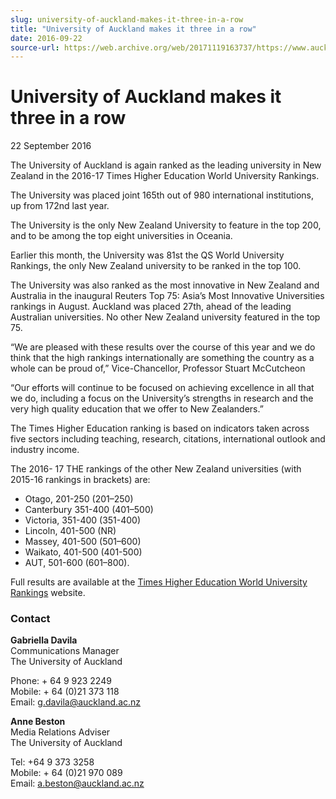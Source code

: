 ```yaml
---
slug: university-of-auckland-makes-it-three-in-a-row
title: "University of Auckland makes it three in a row"
date: 2016-09-22
source-url: https://web.archive.org/web/20171119163737/https://www.auckland.ac.nz/en/about/news-events-and-notices/news/news-2016/09/university-of-auckland-makes-it-three-in-a-row.html
---
```

University of Auckland makes it three in a row
==============================================

22 September 2016

The University of Auckland is again ranked as the leading university in New Zealand in the 2016-17 Times Higher Education World University Rankings.

The University was placed joint 165th out of 980 international institutions, up from 172nd last year.

The University is the only New Zealand University to feature in the top 200, and to be among the top eight universities in Oceania.

Earlier this month, the University was 81st the QS World University Rankings, the only New Zealand university to be ranked in the top 100.

The University was also ranked as the most innovative in New Zealand and Australia in the inaugural Reuters Top 75: Asia’s Most Innovative Universities rankings in August. Auckland was placed 27th, ahead of the leading Australian universities. No other New Zealand university featured in the top 75.

“We are pleased with these results over the course of this year and we do think that the high rankings internationally are something the country as a whole can be proud of,” Vice-Chancellor, Professor Stuart McCutcheon

“Our efforts will continue to be focused on achieving excellence in all that we do, including a focus on the University’s strengths in research and the very high quality education that we offer to New Zealanders.”

The Times Higher Education ranking is based on indicators taken across five sectors including teaching, research, citations, international outlook and industry income.

The 2016- 17 THE rankings of the other New Zealand universities (with 2015-16 rankings in brackets) are:

*   Otago, 201-250 (201–250)
*   Canterbury 351-400 (401–500)
*   Victoria, 351-400 (351-400)
*   Lincoln, 401-500 (NR)
*   Massey, 401-500 (501–600)
*   Waikato, 401-500 (401-500)
*   AUT, 501-600 (601–800).

Full results are available at the [Times Higher Education World University Rankings](https://www.timeshighereducation.com/world-university-rankings) website.  

### Contact

**Gabriella Davila**  
Communications Manager  
The University of Auckland

Phone: + 64 9 923 2249  
Mobile: + 64 (0)21 373 118  
Email: [g.davila@auckland.ac.nz](mailto:g.davila@auckland.ac.nz)

**Anne Beston**  
Media Relations Adviser  
The University of Auckland

Tel: +64 9 373 3258  
Mobile: + 64 (0)21 970 089  
Email: [a.beston@auckland.ac.nz](mailto:a.beston@auckland.ac.nz)